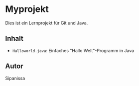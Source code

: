 # Myprojekt

Dies ist ein Lernprojekt für Git und Java.

## Inhalt
- `Halloworld.java`: Einfaches "Hallo Welt"-Programm in Java

## Autor
Sipanissa
